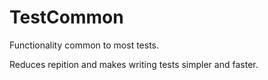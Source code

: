 ﻿# TestCommon

Functionality common to most tests.

Reduces repition and makes writing tests simpler and faster.

